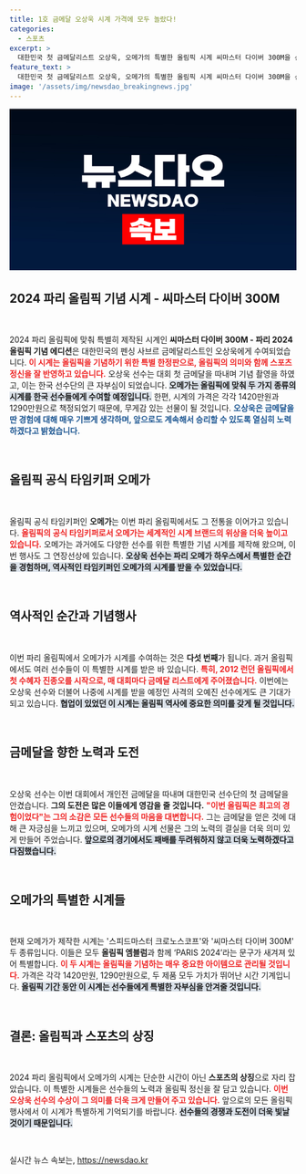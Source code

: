 ```yaml
---
title: 1호 금메달 오상욱 시계 가격에 모두 놀랐다!
categories:
  - 스포츠
excerpt: >
  대한민국 첫 금메달리스트 오상욱, 오메가의 특별한 올림픽 시계 씨마스터 다이버 300M을 선물 받다! 이번 기념 에디션은 파리 올림픽을 맞아 특별 제작된 역사적인 시계로, 그의 감동적인 소감과 함께 올림픽의 새로운 이정표를 써내려가고 있다.
feature_text: >
  대한민국 첫 금메달리스트 오상욱, 오메가의 특별한 올림픽 시계 씨마스터 다이버 300M을 선물 받다! 이번 기념 에디션은 파리 올림픽을 맞아 특별 제작된 역사적인 시계로, 그의 감동적인 소감과 함께 올림픽의 새로운 이정표를 써내려가고 있다.
image: '/assets/img/newsdao_breakingnews.jpg'
---
```


<p><img src="/assets/img/newsdao_breakingnews.jpg" alt="firstkoreanews 속보" /></p>

<h2 data-ke-size="size26">2024 파리 올림픽 기념 시계 - 씨마스터 다이버 300M</h2>

<p data-ke-size="size16">&nbsp;</p>

<p>2024 파리 올림픽에 맞춰 특별히 제작된 시계인 <b>씨마스터 다이버 300M - 파리 2024 올림픽 기념 에디션</b>은 대한민국의 펜싱 사브르 금메달리스트인 오상욱에게 수여되었습니다. <b><span style="color: #ee2323;">이 시계는 올림픽을 기념하기 위한 특별 한정판으로, 올림픽의 의미와 함께 스포츠 정신을 잘 반영하고 있습니다.</span></b> 오상욱 선수는 대회 첫 금메달을 따내며 기념 촬영을 하였고, 이는 한국 선수단의 큰 자부심이 되었습니다. <b><span style="background-color: #21538527;">오메가는 올림픽에 맞춰 두 가지 종류의 시계를 한국 선수들에게 수여할 예정입니다.</span></b> 한편, 시계의 가격은 각각 1420만원과 1290만원으로 책정되었기 때문에, 무게감 있는 선물이 될 것입니다. <b><span style="color: #1a5490;">오상욱은 금메달을 딴 경험에 대해 매우 기쁘게 생각하며, 앞으로도 계속해서 승리할 수 있도록 열심히 노력하겠다고 밝혔습니다.</span></b> </p>

<p data-ke-size="size16">&nbsp;</p>

<h2 data-ke-size="size26">올림픽 공식 타임키퍼 오메가</h2>

<p data-ke-size="size16">&nbsp;</p>

<p>올림픽 공식 타임키퍼인 <b>오메가</b>는 이번 파리 올림픽에서도 그 전통을 이어가고 있습니다. <b><span style="color: #ee2323;">올림픽의 공식 타임키퍼로서 오메가는 세계적인 시계 브랜드의 위상을 더욱 높이고 있습니다.</span></b> 오메가는 과거에도 다양한 선수를 위한 특별한 기념 시계를 제작해 왔으며, 이번 행사도 그 연장선상에 있습니다. <b><span style="background-color: #21538527;">오상욱 선수는 파리 오메가 하우스에서 특별한 순간을 경험하며, 역사적인 타임키퍼인 오메가의 시계를 받을 수 있었습니다.</span></b> </p>

<p data-ke-size="size16">&nbsp;</p>

<h2 data-ke-size="size26">역사적인 순간과 기념행사</h2>

<p data-ke-size="size16">&nbsp;</p>

<p>이번 파리 올림픽에서 오메가가 시계를 수여하는 것은 <b>다섯 번째</b>가 됩니다. 과거 올림픽에서도 여러 선수들이 이 특별한 시계를 받은 바 있습니다. <b><span style="color: #ee2323;">특히, 2012 런던 올림픽에서 첫 수혜자 진종오를 시작으로, 매 대회마다 금메달 리스트에게 주어졌습니다.</span></b> 이번에는 오상욱 선수와 더불어 나중에 시계를 받을 예정인 사격의 오예진 선수에게도 큰 기대가 되고 있습니다. <b><span style="background-color: #21538527;">협업이 있었던 이 시계는 올림픽 역사에 중요한 의미를 갖게 될 것입니다.</span></b> </p>

<p data-ke-size="size16">&nbsp;</p>

<h2 data-ke-size="size26">금메달을 향한 노력과 도전</h2>

<p data-ke-size="size16">&nbsp;</p>

<p>오상욱 선수는 이번 대회에서 개인전 금메달을 따내며 대한민국 선수단의 첫 금메달을 안겼습니다. <b>그의 도전은 많은 이들에게 영감을 줄 것입니다.</b> <b><span style="color: #ee2323;">"이번 올림픽은 최고의 경험이었다"는 그의 소감은 모든 선수들의 마음을 대변합니다.</span></b> 그는 금메달을 얻은 것에 대해 큰 자긍심을 느끼고 있으며, 오메가의 시계 선물은 그의 노력의 결실을 더욱 의미 있게 만들어 주었습니다. <b><span style="background-color: #21538527;">앞으로의 경기에서도 패배를 두려워하지 않고 더욱 노력하겠다고 다짐했습니다.</span></b> </p>

<p data-ke-size="size16">&nbsp;</p>

<h2 data-ke-size="size26">오메가의 특별한 시계들</h2>

<p data-ke-size="size16">&nbsp;</p>

<p>현재 오메가가 제작한 시계는 '스피드마스터 크로노스코프'와 '씨마스터 다이버 300M' 두 종류입니다. 이들은 모두 <b>올림픽 엠블럼</b>과 함께 ‘PARIS 2024’라는 문구가 새겨져 있어 특별합니다. <b><span style="color: #ee2323;">이 두 시계는 올림픽을 기념하는 매우 중요한 아이템으로 관리될 것입니다.</span></b> 가격은 각각 1420만원, 1290만원으로, 두 제품 모두 가치가 뛰어난 시간 기계입니다. <b><span style="background-color: #21538527;">올림픽 기간 동안 이 시계는 선수들에게 특별한 자부심을 안겨줄 것입니다.</span></b> </p>

<p data-ke-size="size16">&nbsp;</p>

<h2 data-ke-size="size26">결론: 올림픽과 스포츠의 상징</h2>

<p data-ke-size="size16">&nbsp;</p>

<p>2024 파리 올림픽에서 오메가의 시계는 단순한 시간이 아닌 <b>스포츠의 상징</b>으로 자리 잡았습니다. 이 특별한 시계들은 선수들의 노력과 올림픽 정신을 잘 담고 있습니다. <b><span style="color: #ee2323;">이번 오상욱 선수의 수상이 그 의미를 더욱 크게 만들어 주고 있습니다.</span></b> 앞으로의 모든 올림픽 행사에서 이 시계가 특별하게 기억되기를 바랍니다. <b><span style="background-color: #21538527;">선수들의 경쟁과 도전이 더욱 빛날 것이기 때문입니다.</span></b> </p>

<p data-ke-size="size16">&nbsp;</p>
실시간 뉴스 속보는, <a href="https://newsdao.kr" rel="dofollow">https://newsdao.kr</a>


